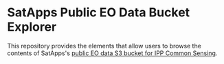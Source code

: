 # SatApps Public EO Data Bucket Explorer

This repository provides the elements that allow users to browse the contents of SatApps's [public EO data S3 bucket for IPP Common Sensing](https://cs-odc-data.s3.eu-west-2.amazonaws.com/index.html).
